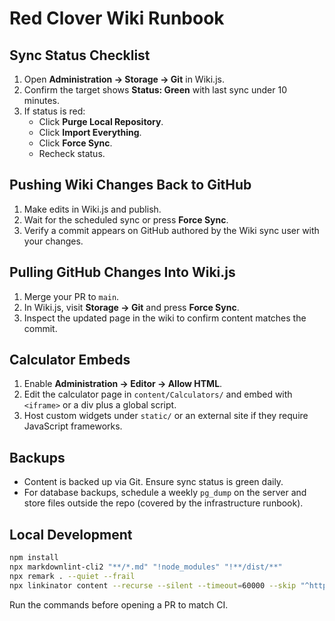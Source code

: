# Red Clover Wiki Runbook

## Sync Status Checklist

1. Open **Administration → Storage → Git** in Wiki.js.
2. Confirm the target shows **Status: Green** with last sync under 10 minutes.
3. If status is red:
   - Click **Purge Local Repository**.
   - Click **Import Everything**.
   - Click **Force Sync**.
   - Recheck status.

## Pushing Wiki Changes Back to GitHub

1. Make edits in Wiki.js and publish.
2. Wait for the scheduled sync or press **Force Sync**.
3. Verify a commit appears on GitHub authored by the Wiki sync user with your changes.

## Pulling GitHub Changes Into Wiki.js

1. Merge your PR to `main`.
2. In Wiki.js, visit **Storage → Git** and press **Force Sync**.
3. Inspect the updated page in the wiki to confirm content matches the commit.

## Calculator Embeds

1. Enable **Administration → Editor → Allow HTML**.
2. Edit the calculator page in `content/Calculators/` and embed with `<iframe>` or
   a div plus a global script.
3. Host custom widgets under `static/` or an external site if they require
   JavaScript frameworks.

## Backups

- Content is backed up via Git. Ensure sync status is green daily.
- For database backups, schedule a weekly `pg_dump` on the server and store files
  outside the repo (covered by the infrastructure runbook).

## Local Development

```bash
npm install
npx markdownlint-cli2 "**/*.md" "!node_modules" "!**/dist/**"
npx remark . --quiet --frail
npx linkinator content --recurse --silent --timeout=60000 --skip "^https?://"
```

Run the commands before opening a PR to match CI.
